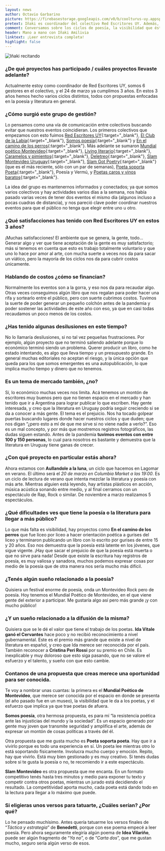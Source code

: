 ```yaml
---
layout: news
author: Octavio Garbarino
picture: https://firebasestorage.googleapis.com/v0/b/coolturus-uy.appspot.com/o/news%2Fgestionpoetika.jpeg?alt=media&token=624990e4-4e4e-42c9-9c3b-52f00e42327b
pretext: Iñaki es coordinador del colectivo Red Escritores UY. Además, fue quien tuvo la iniciativa de coordinar, entre varios colectivos literarios con el objetivo de sumar sinergias, un grupo para compartir lo que cada uno hace. De esto y mucho más conversamos con él.
comment: Conversamos sobre los ciclos de poesía, la visibilidad que éstos tienen, la fuerza de este tipo de arte y mucho más.
header: Mano a mano con Iñaki Amilivia
linktext: ¡Leer entrevista completa! 
highlight: false
---
```

<div class="image-box">
<img src="https://firebasestorage.googleapis.com/v0/b/coolturus-uy.appspot.com/o/news%2Fgestionpoetika.jpeg?alt=media&token=624990e4-4e4e-42c9-9c3b-52f00e42327b" alt="Iñaki recitando"></div>

### ¿De qué proyectos has participado / cuáles proyectos llevaste adelante?
Actualmente estoy como coordinador de Red Escritores UY, somos 6 gestores en el colectivo, y el 24 de marzo ya cumplimos 3 años. En estos 3 años hemos hecho varios ciclos distintos, todos con propuestas enfocadas en la poesía y literatura en general.

### ¿Cómo surgió este grupo de gestión?
Lo pensamos como una vía de comunicación entre colectivos buscando evitar que nuestros eventos coincidieran. Los primeros colectivos que empezamos con esto fuimos [Red Escritores UY](https://www.instagram.com/redescritoresuy/){:target="_blank"}, [El Club de la Labia](https://www.instagram.com/elclubdelalabia/){:target="_blank"}, [Somos poesía](https://www.instagram.com/solosipoesia/){:target="_blank"} y [En el camino de los perros](https://www.instagram.com/caminodelosperros/){:target="_blank"}. Más adelante se sumaron [Mundial poético Montevideo](https://www.facebook.com/MundialPoetico/){:target="_blank"}, [Living literario](https://www.instagram.com/livingliterario/){:target="_blank"}, [Caramelos y pimientos](https://www.facebook.com/Caramelos-y-Pimientos-133945457043585/){:target="_blank"}, [Deletreo](https://www.instagram.com/deletreo_ediciones/){:target="_blank"}, [Slam Montevideo Uruguay](https://www.instagram.com/slam.uy.mvd/){:target="_blank"}, [Slam Got Poetry](https://www.instagram.com/slamgotpoetry/){:target="_blank"} (que es el más reciente, sólo con un par de semanas), [Poeta soporta Poeta](https://www.instagram.com/poetasoportapoeta/){:target="_blank"}, Poesía y Vermú, y [Poetas caros y vinos baratos](https://www.instagram.com/poetascarosyvinosbaratos/){:target="_blank"}.

La idea del grupo es mantenernos informados y conectados; ya que somos varios colectivos y hay actividades varios días a la semana, nos había pasado varias veces de tener dos eventos el mismo día (algunos incluso a pocas cuadras de distancia), y nos pareció clave poder coordinar nuestros eventos para que el público no tenga que elegir entre uno u otro.

### ¿Qué satisfacciones has tenido con Red Escritores UY en estos 3 años?
¡Muchas satisfacciones! El ambiente que se genera, la gente, todo… Generar algo y ver que tiene aceptación de la gente es muy satisfactorio; más si tenemos en cuenta que esto es trabajo totalmente voluntario y que uno lo hace por amor al arte, con mucha suerte a veces nos da para sacar un viático, pero la mayoría de los ciclos nos da para cubrir costos únicamente.

### Hablando de costos ¿cómo se financian?
Normalmente los eventos son a la gorra, y eso nos da para recaudar algo. Otras veces conseguimos algún libro que nos regalan para poder hacer una rifa y sortearlo entre el público, pero con suerte cubrimos costos. Tuvimos la suerte de poder generar un pequeño colchón antes de la pandemia y poder sostener las actividades de este año con eso, ya que en casi todas recaudamos un poco menos de los costos.

### ¿Has tenido algunas desilusiones en este tiempo?
No lo llamaría desilusiones, si no tal vez pequeñas frustraciones. Por ejemplo, algún proyecto que no terminó saliendo adelante porque lo económico terminó siendo un problema. Querer producir un libro, como he estado intentando, es algo que lleva tiempo y un presupuesto grande. En general muchas editoriales no aceptan el riesgo, y la única opción que queda para los que somos emergentes es una autopublicación, lo que implica mucho tiempo y dinero que no tenemos.

### Es un tema de mercado también, ¿no?
Sí, lo económico muchas veces nos limita. Acá tenemos un montón de escritores muy buenos pero que no tienen espacio en el mercado y han tenido que ir a Argentina para lograr publicar lo que escriben. Hay gente interesada, y creo que la literatura en Uruguay podría seguir creciendo si se da a conocer a más gente. El tema es el prejuicio. Nos ha tocado golpear puertas buscando lugares donde hacer nuestros ciclos y que duden; que nos digan “¿pero esto a mí de que me sirve si no viene nadie a verlo?”. Eso es un mal concepto, y por más que mostremos registros fotográficos, las dudas siguen estando. Antes de la pandemia **tuvimos eventos con entre 100 y 150 personas**, lo cual para nosotros es bastante y demuestra que la literatura en Uruguay tiene ganas de crecer.

### ¿Con qué proyecto en particular estás ahora?
Ahora estamos con **Aullandole a la luna**, un ciclo que hacemos en Lagomar en verano. El último será el *20 de marzo en Columbia Market a las 19:00*. Es un ciclo de lectura de verano que intenta mezclar la literatura y poesía con más arte. Mientras alguien está leyendo, hay artistas plásticos en acción, música acústica sonando entre medio, y al final cerramos con un espectáculo de Rap, Rock o similar. De noviembre a marzo realizamos 5 espectáculos.

### ¿Qué dificultades ves que tiene la poesía o la literatura para llegar a más público?
Lo que más falta es visibilidad, hay proyectos como **En el camino de los perros** que fue liceo por liceo a hacer orientación poética a gurises del liceo y terminaron publicando un libro con lo escrito por gurises de entre 15 y 20 años. Eso nos demuestra que la poesía está latente en los jóvenes, que sigue vigente. ¡Hay que sacar el prejuicio de que la poesía está muerta o que no sirve para nada! Desde que existe la escritura hay registros de poesía, es muy valiosa y sanadora, muchos podemos expresar cosas por medio de la poesía que de otra manera nos sería mucho más difícil.

### ¿Tenés algún sueño relacionado a la poesía?
Quisiera un festival enorme de poesía, onda un Montevideo Rock pero de poesía. Hoy tenemos el Mundial Poético de Montevideo, en el que viene gente del exterior a participar. Me gustaría algo así pero más grande ¡y con mucho público!

### ¿Y un sueño relacionado a la difusión de la misma?
Quisiera que se le dé el valor que tiene el trabajo de los poetas. **Ida Vitale ganó el Cervantes** hace poco y no recibió reconocimiento a nivel gubernamental. Este es el premio más grande que existe a nivel de literatura en español, y creo que Ida merece ser reconocida por el país. También reconocer a **Cristina Peri Rossi** por su premio en Chile. Es inexplicable y muy doloroso que esto siga pasando, que no se valore el esfuerzo y el talento, y sueño con que esto cambie.

### Contanos de una propuesta que creas merece una oportunidad para ser conocida.
Te voy a nombrar unas cuantas: la primera es el **Mundial Poético de Montevideo**, que merece ser conocida por el espacio en donde se presenta (el año pasado fue en un museo), la visibilidad que le da a los poetas, y el esfuerzo que implica ya que trae poetas de afuera.

**Somos poesía**, otra hermosa propuesta, es para mí “la resistencia poética ante las injusticias del mundo y la sociedad”. Es un espacio generado por gente muy joven que transmite seguridad y amplifica el arte, además de expresar un montón de cosas políticas a través del él.

Otra propuesta que me gusta mucho es **Poeta soporta poeta**. Hay que ir a vivirlo porque es todo una experiencia en sí. Un poeta lee mientras otro lo está soportando físicamente. Involucra mucho cuerpo y emoción. Repito, hay que vivirlo. Está muy bien gestionado y es muy creativo. Si tenés dudas sobre si te gusta la poesía o no, te recomiendo ir a este espectáculo.

**Slam Montevideo** es otra propuesta que me encanta. En un formato competitivo tenés hasta tres minutos y medio para exponer tu texto y competir contra otros poetas, mientras un jurado está decidiendo el resultado. La competitividad aporta mucho, cada poeta está dando todo en la lectura para llegar a lo máximo que puede.

### Si eligieras unos versos para tatuarte, ¿Cuáles serían? ¿Por qué?
Lo he pensado muchísimo. Antes quería tatuarme los versos finales de “*Táctica y estrategia*” de **Benedetti**, porque con ese poema empecé a leer poesía. Pero ahora seguramente elegiría algún poema de **Idea Vilariño**, puede ser algún fragmento de “*Ya no*”, o de “*Carta dos*”, que me gustan mucho, seguro sería algún verso de esos.